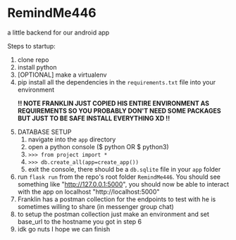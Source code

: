 # RemindMe446
a little backend for our android app

Steps to startup:

1. clone repo
2. install python
3. [OPTIONAL] make a virtualenv
4. pip install all the dependencies in the `requirements.txt` file into your environment <p>**!! NOTE FRANKLIN JUST COPIED HIS ENTIRE ENVIRONMENT AS REQUIREMENTS SO YOU PROBABLY DON'T NEED SOME PACKAGES BUT JUST TO BE SAFE INSTALL EVERYTHING XD !!**</p>
5. DATABASE SETUP
   1. navigate into the `app` directory
   2. open a python console ($ python OR $ python3)
   3. `>>> from project import *`
   4. `>>> db.create_all(app=create_app())`
   5. exit the console, there should be a `db.sqlite` file in your `app` folder
6. run `flask run` from the repo's root folder `RemindMe446`. You should see something like "http://127.0.0.1:5000", you should now be able to interact with the app on localhost "http://localhost:5000"
7. Franklin has a postman collection for the endpoints to test with he is sometimes willing to share (in messenger group chat)
8. to setup the postman collection just make an environment and set base_url to the hostname you got in step 6
9. idk go nuts I hope we can finish